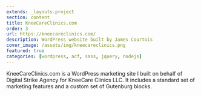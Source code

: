 ```yaml
---
extends: _layouts.project
section: content
title: KneeCareClinics.com
order: 3
url: https://kneecareclinics.com/
description: WordPress website built by James Courtois
cover_image: /assets/img/kneecareclinics.png
featured: true
categories: [wordpress, acf, sass, jquery, nodejs]
---
```


KneeCareClinics.com is a WordPress marketing site I built on behalf of Digital Strike Agency for KneeCare Clinics LLC. It includes a standard set of marketing features and a custom set of Gutenburg blocks.
